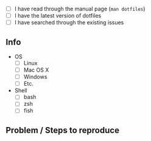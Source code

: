 <!-- ISSUES NOT FOLLOWING THIS TEMPLATE WILL BE CLOSED AND DELETED -->

<!-- Check all that apply [x] -->

- [ ] I have read through the manual page (`man dotfiles`)
- [ ] I have the latest version of dotfiles
- [ ] I have searched through the existing issues

## Info

- OS
    - [ ] Linux
    - [ ] Mac OS X
    - [ ] Windows
    - [ ] Etc.
- Shell
    - [ ] bash
    - [ ] zsh
    - [ ] fish

## Problem / Steps to reproduce

